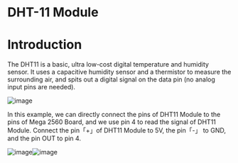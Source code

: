 # DHT-11 Module 
# Introduction
 The DHT11 is a basic, ultra low-cost digital temperature and humidity sensor. It uses a capacitive humidity sensor and a thermistor to measure the surrounding air, and spits out a digital signal on the data pin (no analog input pins are needed).
 
![image](https://github.com/Huimin0114/Sensor-Measurement/assets/161893598/9baae72e-b110-4443-8948-cf5e8316f980)

In this example, we can directly connect the pins of DHT11 Module to the pins of Mega 2560 Board, and we use pin 4 to read the signal of DHT11 Module. Connect the pin「+」of DHT11 Module to 5V, the pin「-」 to GND, and the pin OUT to pin 4.

![image](https://github.com/Huimin0114/Sensor-Measurement/assets/161893598/85097740-6d5d-4cf7-bd81-84ce10d03f69)![image](https://github.com/Huimin0114/Sensor-Measurement/assets/161893598/afcbc9c8-2b25-43c2-818c-8fd9424fcb2f)






